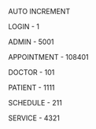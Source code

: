 AUTO INCREMENT

LOGIN - 1

ADMIN - 5001

APPOINTMENT - 108401

DOCTOR - 101

PATIENT - 1111

SCHEDULE - 211

SERVICE - 4321
